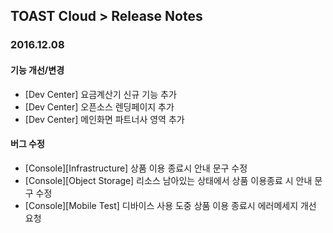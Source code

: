 ## TOAST Cloud > Release Notes

### 2016.12.08

#### 기능 개선/변경
* [Dev Center] 요금계산기 신규 기능 추가
* [Dev Center] 오픈소스 렌딩페이지 추가
* [Dev Center] 메인화면 파트너사 영역 추가


#### 버그 수정
* [Console][Infrastructure] 상품 이용 종료시 안내 문구 수정
* [Console][Object Storage] 리소스 남아있는 상태에서 상품 이용종료 시 안내 문구 수정
* [Console][Mobile Test] 디바이스 사용 도중 상품 이용 종료시 에러메세지 개선 요청

